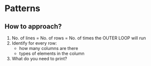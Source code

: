# Patterns

## How to approach?
1. No. of lines = No. of rows = No. of times the OUTER LOOP will run
2. Identify for every row:
   -  how many columns are there
   -  types of elements in the column
3. What do you need to print?
